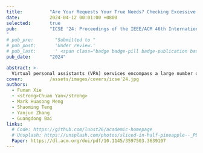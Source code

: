 ```yaml
---
title:          "Are Your Requests Your True Needs? Checking Excessive Data Collection in VPA App"
date:           2024-04-12 00:01:00 +0800
selected:       true
pub:            "ICSE '24: Proceedings of the IEEE/ACM 46th International Conference on Software Engineering
"
# pub_pre:        "Submitted to "
# pub_post:       'Under review.'
# pub_last:       ' <span class="badge badge-pill badge-publication badge-success">Spotlight</span>'
pub_date:       "2024"

abstract: >-
  Virtual personal assistants (VPA) services encompass a large number of third-party applications (or apps) to enrich their functionalities. These apps have been well examined to scrutinize their data collection behaviors against their declared privacy policies. Nonetheless, it is often overlooked that most users tend to ignore privacy policies at the installation time. Dishonest developers thus can exploit this situation by embedding excessive declarations to cover their data collection behaviors during compliance auditing. In this work, we present Pico, a privacy inconsistency detector, which checks the VPA app's privacy compliance by analyzing (in)consistency between data requested and data essential for its functionality. Pico understands the app's functionality topics from its publicly available textual data, and leverages advanced GPT-based language models to address domain-specific challenges. 
cover:          /assets/images/covers/icse'24.jpg
authors:
  - Fuman Xie
  - <strong>Chuan Yan</strong>
  - Mark Huasong Meng
  - Shaoming Teng
  - Yanjun Zhang
  - Guangdong Bai
links:
  # Code: https://github.com/luost26/academic-homepage
  # Unsplash: https://unsplash.com/photos/sliced-in-half-pineapple--_PLJZmHZzk
  Paper: https://dl.acm.org/doi/pdf/10.1145/3597503.3639107
---
```

